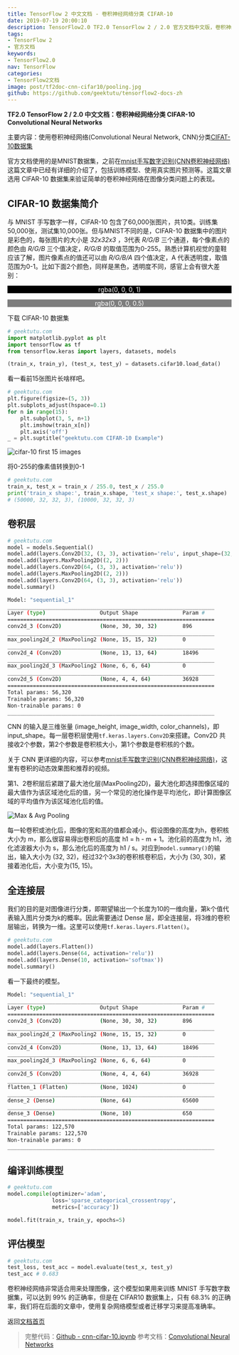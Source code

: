 ```yaml
---
title: TensorFlow 2 中文文档 - 卷积神经网络分类 CIFAR-10
date: 2019-07-19 20:00:10
description: TensorFlow2.0 TF2.0 TensorFlow 2 / 2.0 官方文档中文版，卷积神经网络(Convolutional Neural Networks, CNN)分类 CIFAR-10 。
tags:
- TensorFlow 2
- 官方文档
keywords:
- TensorFlow2.0
nav: TensorFlow
categories:
- TensorFlow2文档
image: post/tf2doc-cnn-cifar10/pooling.jpg
github: https://github.com/geektutu/tensorflow2-docs-zh
---
```


**TF2.0 TensorFlow 2 / 2.0 中文文档：卷积神经网络分类 CIFAR-10 Convolutional Neural Networks**

主要内容：使用卷积神经网络(Convolutional Neural Network, CNN)分类[CIFAT-10数据集](https://www.cs.toronto.edu/~kriz/cifar.html)

官方文档使用的是MNIST数据集，之前在[mnist手写数字识别(CNN卷积神经网络)](https://geektutu.com/post/tensorflow2-mnist-cnn.html)这篇文章中已经有详细的介绍了，包括训练模型、使用真实图片预测等。这篇文章选用 CIFAR-10 数据集来验证简单的卷积神经网络在图像分类问题上的表现。

## CIFAR-10 数据集简介

与 MNIST 手写数字一样，CIFAR-10 包含了60,000张图片，共10类。训练集50,000张，测试集10,000张。但与MNIST不同的是，CIFAR-10 数据集中的图片是彩色的，每张图片的大小是 _32x32x3_ ，3代表 _R/G/B_ 三个通道，每个像素点的颜色由 _R/G/B_ 三个值决定，_R/G/B_ 的取值范围为0-255。熟悉计算机视觉的童鞋应该了解，图片像素点的值还可以由 _R/G/B/A_ 四个值决定，A 代表透明度，取值范围为0-1。比如下面2个颜色，同样是黑色，透明度不同，感官上会有很大差别：

<p style="text-align:center;color:white;background-color:rgba(0,0,0,1);">rgba(0, 0, 0, 1)</p>
<p style="text-align:center;color:white;background-color:rgba(0,0,0,0.5);">rgba(0, 0, 0, 0.5)</p>

下载 CIFAR-10 数据集

```python
# geektutu.com
import matplotlib.pyplot as plt
import tensorflow as tf
from tensorflow.keras import layers, datasets, models

(train_x, train_y), (test_x, test_y) = datasets.cifar10.load_data()
```

看一看前15张图片长啥样吧。

```python
# geektutu.com
plt.figure(figsize=(5, 3))
plt.subplots_adjust(hspace=0.1)
for n in range(15):
    plt.subplot(3, 5, n+1)
    plt.imshow(train_x[n])
    plt.axis('off')
_ = plt.suptitle("geektutu.com CIFAR-10 Example")
```

![cifar-10 first 15 images](tf2doc-cnn-cifar10/cifar10-eg.jpg)

将0-255的像素值转换到0-1

```python
# geektutu.com
train_x, test_x = train_x / 255.0, test_x / 255.0
print('train_x shape:', train_x.shape, 'test_x shape:', test_x.shape)
# (50000, 32, 32, 3), (10000, 32, 32, 3)
```

## 卷积层

```python
# geektutu.com
model = models.Sequential()
model.add(layers.Conv2D(32, (3, 3), activation='relu', input_shape=(32, 32, 3)))
model.add(layers.MaxPooling2D((2, 2)))
model.add(layers.Conv2D(64, (3, 3), activation='relu'))
model.add(layers.MaxPooling2D((2, 2)))
model.add(layers.Conv2D(64, (3, 3), activation='relu'))
model.summary()
```

```bash
Model: "sequential_1"
_________________________________________________________________
Layer (type)                 Output Shape              Param #   
=================================================================
conv2d_3 (Conv2D)            (None, 30, 30, 32)        896       
_________________________________________________________________
max_pooling2d_2 (MaxPooling2 (None, 15, 15, 32)        0         
_________________________________________________________________
conv2d_4 (Conv2D)            (None, 13, 13, 64)        18496     
_________________________________________________________________
max_pooling2d_3 (MaxPooling2 (None, 6, 6, 64)          0         
_________________________________________________________________
conv2d_5 (Conv2D)            (None, 4, 4, 64)          36928     
=================================================================
Total params: 56,320
Trainable params: 56,320
Non-trainable params: 0
_________________________________________________________________
```

CNN 的输入是三维张量 (image_height, image_width, color_channels)，即 input_shape。每一层卷积层使用`tf.keras.layers.Conv2D`来搭建。Conv2D 共接收2个参数，第2个参数是卷积核大小，第1个参数是卷积核的个数。

关于 CNN 更详细的内容，可以参考[mnist手写数字识别(CNN卷积神经网络)](https://geektutu.com/post/tensorflow2-mnist-cnn.html)，这里有卷积的动态效果图和推荐的视频。

第1、2卷积层后紧跟了最大池化层(MaxPooling2D)，最大池化即选择图像区域的最大值作为该区域池化后的值，另一个常见的池化操作是平均池化，即计算图像区域的平均值作为该区域池化后的值。

![Max & Avg Pooling](tf2doc-cnn-cifar10/pooling.jpg)

每一轮卷积或池化后，图像的宽和高的值都会减小，假设图像的高度为h，卷积核大小为 m，那么很容易得出卷积后的高度 h1 = h - m + 1。池化前的高度为 h1，池化滤波器大小为 s，那么池化后的高度为 h1 / s。对应到`model.summary()`的输出，输入大小为 (32, 32)，经过32个3x3的卷积核卷积后，大小为 (30, 30)，紧接着池化后，大小变为(15, 15)。

## 全连接层

我们的目的是对图像进行分类，即期望输出一个长度为10的一维向量，第k个值代表输入图片分类为k的概率。因此需要通过 Dense 层，即全连接层，将3维的卷积层输出，转换为一维。这里可以使用`tf.keras.layers.Flatten()`。

```python
# geektutu.com
model.add(layers.Flatten())
model.add(layers.Dense(64, activation='relu'))
model.add(layers.Dense(10, activation='softmax'))
model.summary()
```

看一下最终的模型。

```bash
Model: "sequential_1"
_________________________________________________________________
Layer (type)                 Output Shape              Param #   
=================================================================
conv2d_3 (Conv2D)            (None, 30, 30, 32)        896       
_________________________________________________________________
max_pooling2d_2 (MaxPooling2 (None, 15, 15, 32)        0         
_________________________________________________________________
conv2d_4 (Conv2D)            (None, 13, 13, 64)        18496     
_________________________________________________________________
max_pooling2d_3 (MaxPooling2 (None, 6, 6, 64)          0         
_________________________________________________________________
conv2d_5 (Conv2D)            (None, 4, 4, 64)          36928     
_________________________________________________________________
flatten_1 (Flatten)          (None, 1024)              0         
_________________________________________________________________
dense_2 (Dense)              (None, 64)                65600     
_________________________________________________________________
dense_3 (Dense)              (None, 10)                650       
=================================================================
Total params: 122,570
Trainable params: 122,570
Non-trainable params: 0
_________________________________________________________________
```

## 编译训练模型

```python
# geektutu.com
model.compile(optimizer='adam',
              loss='sparse_categorical_crossentropy',
              metrics=['accuracy'])

model.fit(train_x, train_y, epochs=5)
```

## 评估模型

```python
# geektutu.com
test_loss, test_acc = model.evaluate(test_x, test_y)
test_acc # 0.683
```

卷积神经网络非常适合用来处理图像，这个模型如果用来训练 MNIST 手写数字数据集，可以达到 99% 的正确率，但是在 CIFAR10 数据集上，只有 68.3% 的正确率，我们将在后面的文章中，使用复杂网络模型或者迁移学习来提高准确率。

返回[文档首页](https://geektutu.com/post/tf2doc.html)

> 完整代码：[Github - cnn-cifar-10.ipynb](https://github.com/geektutu/tensorflow2-docs-zh/tree/master/code)
> 参考文档：[Convolutional Neural Networks](https://www.tensorflow.org/beta/tutorials/images/intro_to_cnns)